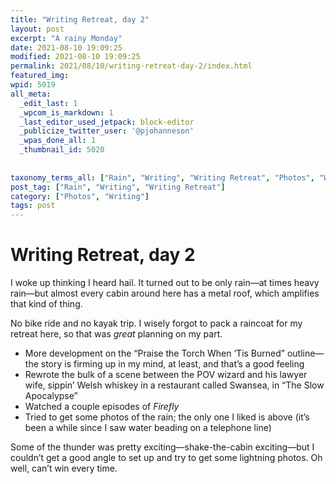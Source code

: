 ```yaml
---
title: "Writing Retreat, day 2"
layout: post
excerpt: "A rainy Monday"
date: 2021-08-10 19:09:25
modified: 2021-08-10 19:09:25
permalink: 2021/08/10/writing-retreat-day-2/index.html
featured_img: 
wpid: 5019
all_meta: 
  _edit_last: 1
  _wpcom_is_markdown: 1
  _last_editor_used_jetpack: block-editor
  _publicize_twitter_user: '@pjohanneson'
  _wpas_done_all: 1
  _thumbnail_id: 5020
  
  
taxonomy_terms_all: ["Rain", "Writing", "Writing Retreat", "Photos", "Writing"]
post_tag: ["Rain", "Writing", "Writing Retreat"]
category: ["Photos", "Writing"]
tags: post
---
```


# Writing Retreat, day 2

I woke up thinking I heard hail. It turned out to be only rain—at times heavy rain—but almost every cabin around here has a metal roof, which amplifies that kind of thing.

No bike ride and no kayak trip. I wisely forgot to pack a raincoat for my retreat here, so that was *great* planning on my part.

- More development on the “Praise the Torch When ‘Tis Burned” outline—the story is firming up in my mind, at least, and that’s a good feeling
- Rewrote the bulk of a scene between the POV wizard and his lawyer wife, sippin’ Welsh whiskey in a restaurant called Swansea, in “The Slow Apocalypse”
- Watched a couple episodes of *Firefly*
- Tried to get some photos of the rain; the only one I liked is above (it’s been a while since I saw water beading on a telephone line)

Some of the thunder was pretty exciting—shake-the-cabin exciting—but I couldn’t get a good angle to set up and try to get some lightning photos. Oh well, can’t win every time.